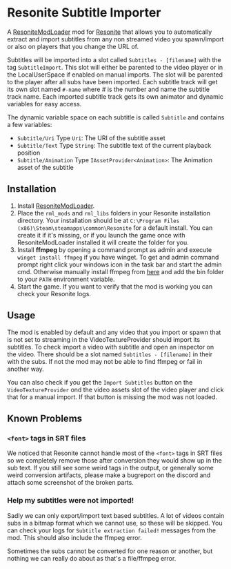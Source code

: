 Resonite Subtitle Importer
===========

A [ResoniteModLoader](https://github.com/resonite-modding-group/ResoniteModLoader) mod for [Resonite](https://resonite.com/) that allows you to automatically extract and import subtitles from any non streamed video you spawn/import or also on players that you change the URL of.

Subtitles will be imported into a slot called `Subtitles - [filename]` with the tag `SubtitleImport`. This slot will either be parented to the video player or in the LocalUserSpace if enabled on manual imports. The slot will be parented to the player after all subs have been imported. Each subtitle track will get its own slot named `#-name` where # is the number and name the subtitle track name. Each imported subtitle track gets its own animator and dynamic variables for easy access.

The dynamic variable space on each subtitle is called `Subtitle` and contains a few variables:
 * `Subtitle/Uri` Type `Uri`: The URI of the subtitle asset
 * `Subtitle/Text` Type `String`: The subtitle text of the current playback position
 * `Subtitle/Animation` Type `IAssetProvider<Animation>`: The Animation asset of the subtitle


## Installation
1. Install [ResoniteModLoader](https://github.com/resonite-modding-group/ResoniteModLoader).
2. Place the `rml_mods` and `rml_libs` folders in your Resonite installation directory. Your installation should be at `C:\Program Files (x86)\Steam\steamapps\common\Resonite` for a default install. You can create it if it's missing, or if you launch the game once with ResoniteModLoader installed it will create the folder for you.
3.  Install **ffmpeg** by opening a command prompt as admin and execute `winget install ffmpeg` if you have winget. To get and admin command prompt right click your windows icon in the task bar and start the admin cmd. Otherwise manually install ffmpeg from [here](https://www.gyan.dev/ffmpeg/builds/#release-builds) and add the bin folder to your `PATH` environment variable.
3. Start the game. If you want to verify that the mod is working you can check your Resonite logs.

## Usage

The mod is enabled by default and any video that you import or spawn that is not set to streaming in the VideoTextureProvider should import its subtitles. To check import a video with subtitle and open an inspector on the video. There should be a slot named `Subtitles - [filename]` in their with the subs. If not the mod may not be able to find ffmpeg or fail in another way.

You can also check if you get the `Import Subtitles` button on the `VideoTextureProvider` ond the video assets slot of the video player and click that for a manual import. If that button is missing the mod was not loaded.

## Known Problems

### `<font>` tags in SRT files

We noticed that Resonite cannot handle most of the `<font>` tags in SRT files so we completely remove those after conversion they would show up in the sub text. If you still see some weird tags in the output, or generally some weird conversion artifacts, please make a bugreport on the discord and attach some screenshot of the broken parts.

### Help my subtitles were not imported!

Sadly we can only export/import text based subtitles. A lot of videos contain subs in a bitmap format which we cannot use, so these will be skipped. You can check your logs for `Subtitle extraction failed!` messages from the mod. This should also include the ffmpeg error.

Sometimes the subs cannot be converted for one reason or another, but nothing we can really do about as that's a file/ffmpeg error.